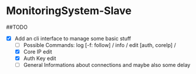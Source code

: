 # MonitoringSystem-Slave


##TODO
* [x] Add an cli interface to manage some basic stuff
    * [ ] Possible Commands: log [-f: follow] / info / edit [auth, coreIp] / 
    * [x] Core IP edit
    * [x] Auth Key edit
    * [ ] General Informations about connections and maybe also some delay